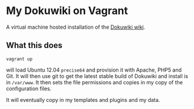# My Dokuwiki on Vagrant

A virtual machine hosted installation of the [Dokuwiki
wiki](https://www.dokuwiki.org/dokuwiki).

## What this does

    vagrant up

will load Ubuntu 12.04 `precise64` and provision it with Apache, PHP5 and Git. It will then
use git to get the latest stable build of Dokuwiki and install is in `/var/www`. It then
sets the file permissions and copies in my copy of the configuration files.

It will eventually copy in my templates and plugins and my data.
